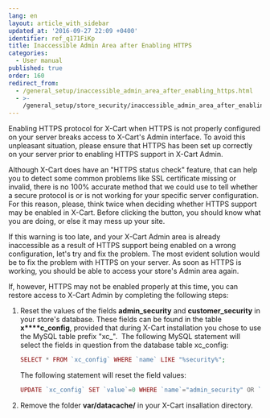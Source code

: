 ```yaml
---
lang: en
layout: article_with_sidebar
updated_at: '2016-09-27 22:09 +0400'
identifier: ref_q171FiKp
title: Inaccessible Admin Area after Enabling HTTPS
categories:
  - User manual
published: true
order: 160
redirect_from:
  - /general_setup/inaccessible_admin_area_after_enabling_https.html
  - >-
    /general_setup/store_security/inaccessible_admin_area_after_enabling_https.html
---
```

Enabling HTTPS protocol for X-Cart when HTTPS is not properly configured on your server breaks access to X-Cart's Admin interface. To avoid this unpleasant situation, please ensure that HTTPS has been set up correctly on your server prior to enabling HTTPS support in X-Cart Admin. 

Although X-Cart does have an "HTTPS status check" feature, that can help you to detect some common problems like SSL certificate missing or invalid, there is no 100% accurate method that we could use to tell whether a secure protocol is or is not working for your specific server configuration. For this reason, please, think twice when deciding whether HTTPS support may be enabled in X-Cart. Before clicking the button, you should know what you are doing, or else it may mess up your site.

If this warning is too late, and your X-Cart Admin area is already inaccessible as a result of HTTPS support being enabled on a wrong configuration, let's try and fix the problem. The most evident solution would be to fix the problem with HTTPS on your server. As soon as HTTPS is working, you should be able to access your store's Admin area again.

If, however, HTTPS may not be enabled properly at this time, you can restore access to X-Cart Admin by completing the following steps:

1.  Reset the values of the fields **admin_security** and **customer_security** in your store's database. These fields can be found in the table **x****c_config**, provided that during X-Cart installation you chose to use the MySQL table prefix "xc_". 
    The following MySQL statement will select the fields in question from the database table xc_config:

    ```php
    SELECT * FROM `xc_config` WHERE `name` LIKE "%security%";
    ```

    The following statement will reset the field values:

    ```php
    UPDATE `xc_config` SET `value`=0 WHERE `name`="admin_security" OR `name`="customer_security";
    ```

2.  Remove the folder **var/datacache/** in your X-Cart insallation directory.
